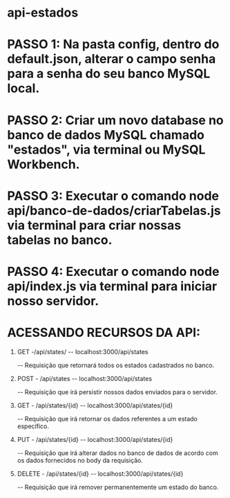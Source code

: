 # api-estados

# PASSO 1: Na pasta config, dentro do default.json, alterar o campo senha para a senha do seu banco MySQL local.

# PASSO 2: Criar um novo database no banco de dados MySQL chamado "estados", via terminal ou MySQL Workbench.

# PASSO 3: Executar o comando node api/banco-de-dados/criarTabelas.js via terminal para criar nossas tabelas no banco.

# PASSO 4: Executar o comando node api/index.js via terminal para iniciar nosso servidor.


# ACESSANDO RECURSOS DA API:
  1. GET -/api/states/ -- localhost:3000/api/states
    
     -- Requisição que retornará todos os estados cadastrados no banco.

  2. POST - /api/states -- localhost:3000/api/states

     -- Requisição que irá persistir nossos dados enviados para o servidor.

  3. GET - /api/states/{id} -- localhost:3000/api/states/{id}
  
     -- Requisição que irá retornar os dados referentes a um estado específico.

  4. PUT - /api/states/{id} -- localhost:3000/api/states/{id}

     -- Requisição que irá alterar dados no banco de dados de acordo com os dados fornecidos no body da requisição.

  5. DELETE - /api/states/{id} -- localhost:3000/api/states/{id}

     -- Requisição que irá remover permanentemente um estado do banco.

